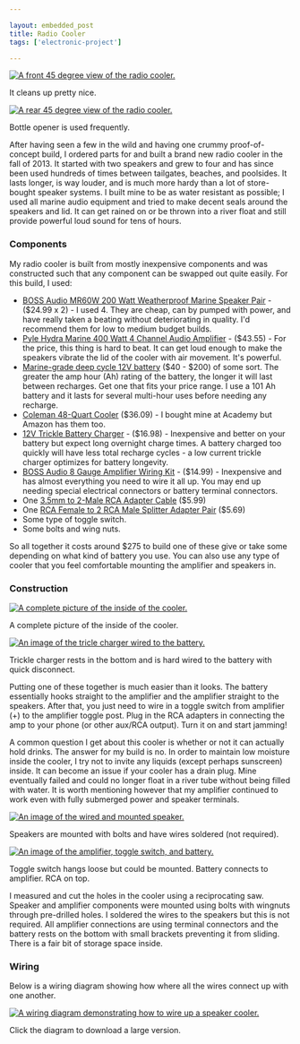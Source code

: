 ```yaml
---

layout: embedded_post
title: Radio Cooler
tags: ['electronic-project']

---
```



<div class="row">
  <div class="col-xs">
    <div class="box">
      <div class="media-object">
        <a href="/img/radio_cooler/IMG_1045.JPG">
          <img src="/img/radio_cooler/thumbnail_IMG_1045.JPG" alt="A front 45 degree view of the radio cooler.">
        </a>
        <p class="photo-caption">It cleans up pretty nice.</p>
      </div>
    </div>
  </div>
  <div class="col-xs">
    <div class="box">
      <div class="media-object">
        <a href="/img/radio_cooler/IMG_1046.JPG">
          <img src="/img/radio_cooler/thumbnail_IMG_1046.JPG" alt="A rear 45 degree view of the radio cooler.">
        </a>
        <p class="photo-caption">Bottle opener is used frequently.</p>
      </div>
    </div>
  </div>
</div>

After having seen a few in the wild and having one crummy proof-of-concept build, I ordered parts for and built a brand new radio cooler in the fall of 2013. It started with two speakers and grew to four and has since been used hundreds of times between tailgates, beaches, and poolsides. It lasts longer, is way louder, and is much more hardy than a lot of store-bought speaker systems. I built mine to be as water resistant as possible; I used all marine audio equipment and tried to make decent seals around the speakers and lid. It can get rained on or be thrown into a river float and still provide powerful loud sound for tens of hours.

### Components

My radio cooler is built from mostly inexpensive components and was constructed such that any component can be swapped out quite easily. For this build, I used:</p>

- [BOSS Audio MR60W 200 Watt Weatherproof Marine Speaker Pair](https://www.amazon.com/gp/product/B0001XO674/ref=as_li_tl?ie=UTF8&camp=1789&creative=9325&creativeASIN=B0001XO674&linkCode=as2&tag=brentwalther-20&linkId=d27a93d077a8b48311c50f636e829d00) - ($24.99 x 2) - I used 4. They are cheap, can by pumped with power, and have really taken a beating without deteriorating in quality. I'd recommend them for low to medium budget builds.
- [Pyle Hydra Marine 400 Watt 4 Channel Audio Amplifier](https://www.amazon.com/gp/product/B000N5T0T4/ref=as_li_tl?ie=UTF8&camp=1789&creative=9325&creativeASIN=B000N5T0T4&linkCode=as2&tag=brentwalther-20&linkId=a5fdc9ea3b73f74269d88b1036aba20f) - ($43.55) - For the price, this thing is hard to beat. It can get loud enough to make the speakers vibrate the lid of the cooler with air movement. It's powerful.
- [Marine-grade deep cycle 12V battery](https://www.walmart.com/search/?cat_id=0&query=12v+marine+battery) ($40 - $200) of some sort. The greater the amp hour (Ah) rating of the battery, the longer it will last between recharges. Get one that fits your price range. I use a 101 Ah battery and it lasts for several multi-hour uses before needing any recharge.
- [Coleman 48-Quart Cooler](https://www.amazon.com/gp/product/B0000Dh3LT/ref=as_li_tl?ie=UTF8&camp=1789&creative=9325&creativeASIN=B0000Dh3LT&linkCode=as2&tag=brentwalther-20&linkId=c879ce06997cab67615feb50507b7641) ($36.09) - I bought mine at Academy but Amazon has them too.
- [12V Trickle Battery Charger](https://www.amazon.com/gp/product/B074Z2NFWW/ref=as_li_tl?ie=UTF8&camp=1789&creative=9325&creativeASIN=B074Z2NFWW&linkCode=as2&tag=brentwalther-20&linkId=3aa12c3487b5db0571a9c7507a6e1af6) - ($16.98) - Inexpensive and better on your battery but expect long overnight charge times. A battery charged too quickly will have less total recharge cycles - a low current trickle charger optimizes for battery longevity.
- [BOSS Audio 8 Gauge Amplifier Wiring Kit](https://www.amazon.com/gp/product/B000FKP7TY/ref=as_li_tl?ie=UTF8&camp=1789&creative=9325&creativeASIN=B000FKP7TY&linkCode=as2&tag=brentwalther-20&linkId=32e4c67c63df1578e4992fc4e34990fd) - ($14.99) - Inexpensive and has almost everything you need to wire it all up. You may end up needing special electrical connectors or battery terminal connectors.
- One [3.5mm to 2-Male RCA Adapter Cable](https://www.amazon.com/gp/product/B01D5H8JW0/ref=as_li_tl?ie=UTF8&camp=1789&creative=9325&creativeASIN=B01D5H8JW0&linkCode=as2&tag=brentwalther-20&linkId=007bc4dec686f1b292f0a9b916c21aac) ($5.99)
- One [RCA Female to 2 RCA Male Splitter Adapter Pair](https://www.amazon.com/gp/product/B016FCTD3G/ref=as_li_tl?ie=UTF8&camp=1789&creative=9325&creativeASIN=B016FCTD3G&linkCode=as2&tag=brentwalther-20&linkId=91f7f82d753ff157015649c37a283d6b) ($5.69)
- Some type of toggle switch.
- Some bolts and wing nuts.

So all together it costs around $275 to build one of these give or take some depending on what kind of battery you use. You can also use any type of cooler that you feel comfortable mounting the amplifier and speakers in.

### Construction

<div class="row">
  <div class="col-xs">
    <div class="box">
      <div class="media-object">
        <a href="/img/radio_cooler/IMG_1048JPG">
          <img src="/img/radio_cooler/thumbnail_IMG_1048.JPG" alt="A complete picture of the inside of the cooler.">
        </a>
        <p class="photo-caption">A complete picture of the inside of the cooler.</p>
      </div>
    </div>
  </div>
  <div class="col-xs">
    <div class="box">
      <div class="media-object">
        <a href="/img/radio_cooler/IMG_1055.JPG">
          <img src="/img/radio_cooler/thumbnail_IMG_1055.JPG" alt="An image of the tricle charger wired to the battery.">
        </a>
        <p class="photo-caption">Trickle charger rests in the bottom and is hard wired to the battery with quick disconnect.</p>
      </div>
    </div>
  </div>
</div>

Putting one of these together is much easier than it looks. The battery essentially hooks straight to the amplifier and the amplifier straight to the speakers. After that, you just need to wire in a toggle switch from amplifier (+) to the amplifier toggle post. Plug in the RCA adapters in connecting the amp to your phone (or other aux/RCA output). Turn it on and start jamming!

A common question I get about this cooler is whether or not it can actually hold drinks. The answer for my build is no. In order to maintain low moisture inside the cooler, I try not to invite any liquids (except perhaps sunscreen) inside. It can become an issue if your cooler has a drain plug. Mine eventually failed and could no longer float in a river tube without being filled with water. It is worth mentioning however that my amplifier continued to work even with fully submerged power and speaker terminals.

<div class="row">
  <div class="col-xs">
    <div class="box">
      <div class="media-object">
        <a href="/img/radio_cooler/IMG_1049.JPG">
          <img src="/img/radio_cooler/thumbnail_IMG_1049.JPG" alt="An image of the wired and mounted speaker.">
        </a>
        <p class="photo-caption">Speakers are mounted with bolts and have wires soldered (not required).</p>
      </div>
    </div>
  </div>
  <div class="col-xs">
    <div class="box">
      <div class="media-object">
        <a href="/img/radio_cooler/IMG_1051.JPG">
          <img src="/img/radio_cooler/thumbnail_IMG_1051.JPG" alt="An image of the amplifier, toggle switch, and battery.">
        </a>
        <p class="photo-caption">Toggle switch hangs loose but could be mounted. Battery connects to amplifier. RCA on top.</p>
      </div>
    </div>
  </div>
</div>

I measured and cut the holes in the cooler using a reciprocating saw. Speaker and amplifier components were mounted using bolts with wingnuts through pre-drilled holes. I soldered the wires to the speakers but this is not required. All amplifier connections are using terminal connectors and the battery rests on the bottom with small brackets preventing it from sliding. There is a fair bit of storage space inside.

### Wiring

Below is a wiring diagram showing how where all the wires connect up with one another.

<div class="row">
  <div class="col-xs">
    <div class="box">
      <div class="media-object">
        <a href="https://docs.google.com/drawings/d/e/2PACX-1vSExBPmbnhiZ-A563ZKeSxLzr08WolJRVFDJOe76KpoUu5yE2oi-gQg029fryDE9mfK33lIWmys4YW6/pub?w=1440&amp;h=1080">
          <img src="https://docs.google.com/drawings/d/e/2PACX-1vSExBPmbnhiZ-A563ZKeSxLzr08WolJRVFDJOe76KpoUu5yE2oi-gQg029fryDE9mfK33lIWmys4YW6/pub?w=960&amp;h=720" alt="A wiring diagram demonstrating how to wire up a speaker cooler.">
        </a>
        <p class="photo-caption">Click the diagram to download a large version.</p>
      </div>
    </div>
  </div>
</div>